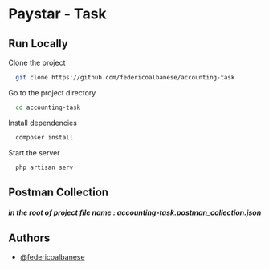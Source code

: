 
# Paystar - Task
## Run Locally

Clone the project

```bash
  git clone https://github.com/federicoalbanese/accounting-task
```

Go to the project directory

```bash
  cd accounting-task
```

Install dependencies

```bash
  composer install
```

Start the server

```bash
  php artisan serv
```

## Postman Collection 
##### in the root of project file name : accounting-task.postman_collection.json

## Authors
- [@federicoalbanese](https://github.com/federicoalbanese)

